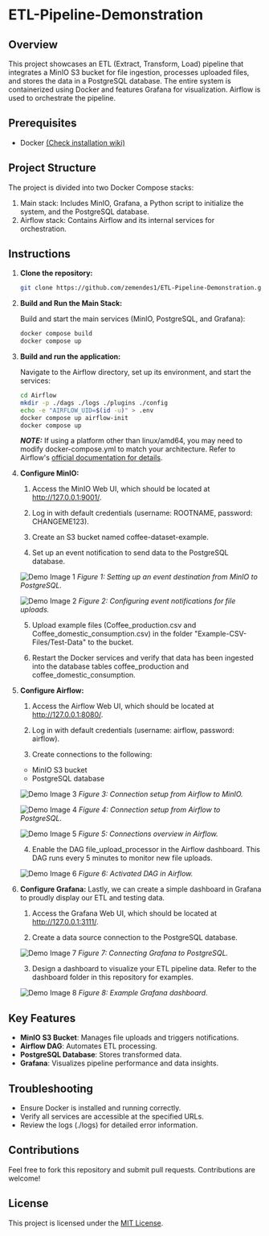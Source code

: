 # ETL-Pipeline-Demonstration

## Overview

This project showcases an ETL (Extract, Transform, Load) pipeline that integrates a MinIO S3 bucket for file ingestion, processes uploaded files, and stores the data in a PostgreSQL database. The entire system is containerized using Docker and features Grafana for visualization. Airflow is used to orchestrate the pipeline.

## Prerequisites
- Docker [(Check installation wiki)](https://docs.docker.com/engine/install/)

## Project Structure
The project is divided into two Docker Compose stacks:

1. Main stack: Includes MinIO, Grafana, a Python script to initialize the system, and the PostgreSQL database.
2. Airflow stack: Contains Airflow and its internal services for orchestration.


## Instructions

1. **Clone the repository:**
   ```bash
   git clone https://github.com/zemendes1/ETL-Pipeline-Demonstration.git
   ```

2. **Build and Run the Main Stack:**
   
   Build and start the main services (MinIO, PostgreSQL, and Grafana):
   ```bash
   docker compose build
   docker compose up
   ```

3. **Build and run the application:**

   Navigate to the Airflow directory, set up its environment, and start the services:

   ```bash
   cd Airflow
   mkdir -p ./dags ./logs ./plugins ./config
   echo -e "AIRFLOW_UID=$(id -u)" > .env
   docker compose up airflow-init
   docker compose up
   ```

   **_NOTE:_** If using a platform other than linux/amd64, you may need to modify docker-compose.yml to match your architecture. Refer to Airflow's [official documentation for details](https://airflow.apache.org/docs/apache-airflow/stable/howto/docker-compose/index.html).


4. **Configure MinIO:**

   1. Access the MinIO Web UI, which should be located at http://127.0.0.1:9001/.

   2. Log in with default credentials (username: ROOTNAME, password: CHANGEME123).

   3. Create an S3 bucket named coffee-dataset-example.

   4. Set up an event notification to send data to the PostgreSQL database.


   ![Demo Image 1](images/MinIO-event-setup-1.png)
   *Figure 1: Setting up an event destination from MinIO to PostgreSQL.*

   ![Demo Image 2](images/MinIO-event-setup-2.png)
   *Figure 2: Configuring event notifications for file uploads.*

   5. Upload example files (Coffee_production.csv and Coffee_domestic_consumption.csv) in the folder "Example-CSV-Files/Test-Data" to the bucket.

   6. Restart the Docker services and verify that data has been ingested into the database tables coffee_production and coffee_domestic_consumption.

5. **Configure Airflow:**
   1. Access the Airflow Web UI, which should be located at http://127.0.0.1:8080/.

   2. Log in with default credentials (username: airflow, password: airflow).

   3. Create connections to the following:

   - MinIO S3 bucket
   -  PostgreSQL database

   ![Demo Image 3](images/connection-from-airflow-to-MinIO.png)
   *Figure 3: Connection setup from Airflow to MinIO.*

   ![Demo Image 4](images/connection-from-airflow-to-PostgreSQL.png)
   *Figure 4: Connection setup from Airflow to PostgreSQL.*

   ![Demo Image 5](images/connections.png)
   *Figure 5: Connections overview in Airflow.*

   4. Enable the DAG file_upload_processor in the Airflow dashboard. This DAG runs every 5 minutes to monitor new file uploads.

   ![Demo Image 6](images/dag.png)
   *Figure 6: Activated DAG in Airflow.*

6. **Configure Grafana:**
   Lastly, we can create a simple dashboard in Grafana to proudly display our ETL and testing data.

   1. Access the Grafana Web UI, which should be located at http://127.0.0.1:3111/.

   2. Create a data source connection to the PostgreSQL database.
   
   ![Demo Image 7](images/connection-grafana-to-PostgreSQL.jpeg)
   *Figure 7: Connecting Grafana to PostgreSQL.*

   3. Design a dashboard to visualize your ETL pipeline data. Refer to the dashboard folder in this repository for examples.

   ![Demo Image 8](images/Grafana.png)
   *Figure 8: Example Grafana dashboard.*

## Key Features
- **MinIO S3 Bucket**: Manages file uploads and triggers notifications.
- **Airflow DAG**: Automates ETL processing.
- **PostgreSQL Database**: Stores transformed data.
- **Grafana**: Visualizes pipeline performance and data insights.

## Troubleshooting
- Ensure Docker is installed and running correctly.
- Verify all services are accessible at the specified URLs.
- Review the logs (./logs) for detailed error information.

## Contributions
Feel free to fork this repository and submit pull requests. Contributions are welcome!

## License
This project is licensed under the [MIT License](https://opensource.org/license/mit).



